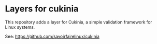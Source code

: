 # Layers for cukinia

This repository adds a layer for Cukinia, a simple validation framework for Linux systems.

See: https://github.com/savoirfairelinux/cukinia
